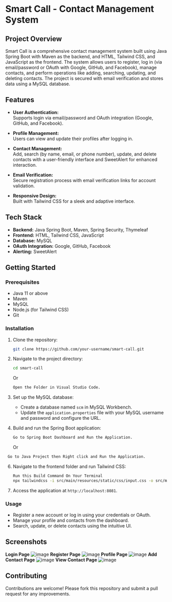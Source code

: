 
# Smart Call - Contact Management System

## Project Overview

Smart Call is a comprehensive contact management system built using Java Spring Boot with Maven as the backend, and HTML, Tailwind CSS, and JavaScript as the frontend. The system allows users to register, log in (via email/password or OAuth with Google, GitHub, and Facebook), manage contacts, and perform operations like adding, searching, updating, and deleting contacts. The project is secured with email verification and stores data using a MySQL database.

## Features

- **User Authentication:**  
  Supports login via email/password and OAuth integration (Google, GitHub, and Facebook).

- **Profile Management:**  
  Users can view and update their profiles after logging in.

- **Contact Management:**  
  Add, search (by name, email, or phone number), update, and delete contacts with a user-friendly interface and SweetAlert for enhanced interaction.

- **Email Verification:**  
  Secure registration process with email verification links for account validation.

- **Responsive Design:**  
  Built with Tailwind CSS for a sleek and adaptive interface.

## Tech Stack

- **Backend:** Java Spring Boot, Maven, Spring Security, Thymeleaf
- **Frontend:** HTML, Tailwind CSS, JavaScript
- **Database:** MySQL
- **OAuth Integration:** Google, GitHub, Facebook
- **Alerting:** SweetAlert

## Getting Started

### Prerequisites

- Java 11 or above
- Maven
- MySQL
- Node.js (for Tailwind CSS)
- Git

### Installation

1. Clone the repository:

   ```bash
   git clone https://github.com/your-username/smart-call.git
   ```

2. Navigate to the project directory:

   ```bash
   cd smart-call
   ```
   Or
   ```bash
   Open the Folder in Visual Studio Code.
   ```
   
4. Set up the MySQL database:

   - Create a database named `scm` in MySQL Workbench.
   - Update the `application.properties` file with your MySQL username and password and configure the URL.

5. Build and run the Spring Boot application:

   ```bash
   Go to Spring Boot Dashboard and Run the Application.
   ```
   Or
  ```bash
   Go to Java Project then Right click and Run the Application.
   ```

6. Navigate to the frontend folder and run Tailwind CSS:

   ```bash
   Run this Build Command On Your Terminal
   npx tailwindcss -i src/main/resources/static/css/input.css -o src/main/resources/static/css/output.css --watch
   ```

7. Access the application at `http://localhost:8081`.

### Usage

- Register a new account or log in using your credentials or OAuth.
- Manage your profile and contacts from the dashboard.
- Search, update, or delete contacts using the intuitive UI.

## Screenshots

**Login Page**
![image](https://github.com/user-attachments/assets/82a03239-c301-421d-ba90-2cecaedf5322)
**Register Page**
![image](https://github.com/user-attachments/assets/c7ec28a3-5b46-4c25-82fb-f925f8d5c4ca)
**Profile Page**
![image](https://github.com/user-attachments/assets/5819c543-ed1b-4c80-8bb2-f2f18b57e77c)
**Add Contact Page**
![image](https://github.com/user-attachments/assets/bae5bc43-40c0-45cb-aaa6-a4af37523831)
**View Contact Page**
![image](https://github.com/user-attachments/assets/27b0edd0-6a1d-449e-bdd4-3d08fbce3538)


## Contributing

Contributions are welcome! Please fork this repository and submit a pull request for any improvements.

